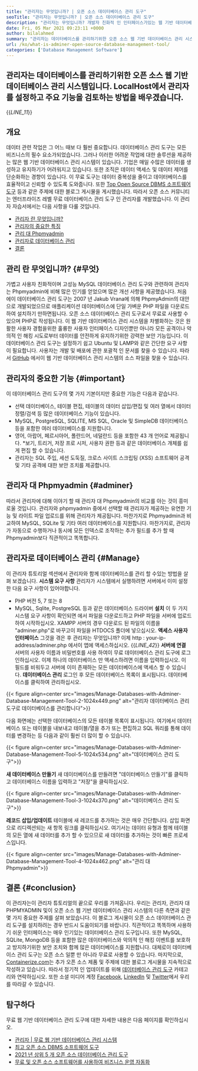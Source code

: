```yaml
---
title: "관리자는 무엇입니까? | 오픈 소스 데이터베이스 관리 도구" 
seoTitle: "관리자는 무엇입니까? | 오픈 소스 데이터베이스 관리 도구" 
description: "관리자는 무엇입니까? 개발자 친화적 인 인터페이스가있는 웹 기반 데이터베이스 관리 시스템. 오픈 소스 관리자로 데이터베이스를 관리하는 방법에 대해 논의 해 봅시다." 
date: Fri, 05 Mar 2021 09:23:11 +0000
author: bilalahmed
summary: "관리자는 데이터베이스를 관리하기위한 오픈 소스 웹 기반 데이터베이스 관리 시스템입니다. LocalHost에서 관리자를 설정하고 주요 기능을 검토하는 방법을 배우겠습니다." 
url: /ko/what-is-adminer-open-source-database-management-tool/
categories: ['Database Management Software']
---
```


## 관리자는 데이터베이스를 관리하기위한 오픈 소스 웹 기반 데이터베이스 관리 시스템입니다. LocalHost에서 관리자를 설정하고 주요 기능을 검토하는 방법을 배우겠습니다.
{{_LINE_11_}}

## 개요
데이터 관련 작업은 그 어느 때보 다 훨씬 중요합니다. 데이터베이스 관리 도구는 모든 비즈니스의 필수 요소가되었습니다. 그러나 이러한 어려운 작업에 대한 솔루션을 제공하는 많은 웹 기반 데이터베이스 관리 시스템이 있습니다. 기업은 매일 수많은 데이터를 생성하고 유지하기가 어려워지고 있습니다. 또한 조직은 데이터 액세스 및 데이터 제어를 단순화하는 경향이 있습니다. 이 무료 도구는 데이터 중복성을 줄이고 데이터베이스를 효율적이고 신뢰할 수 있도록 도와줍니다. 또한 [Top Open Source DBMS 소프트웨어 도구][1] 등과 같은 주제에 대한 블로그 게시물을 게시했습니다.
따라서 오픈 소스 커뮤니티는 엔터프라이즈 레벨 무료 데이터베이스 관리 도구 인 관리자를 개발했습니다. 이 관리자 자습서에서는 다음 사항을 다룰 것입니다.
  * [관리자 란 무엇입니까?][2]
  * [관리자의 중요한 특징][3]
  * [관리 대 Phpmyadmin][4]
  * [관리자로 데이터베이스 관리][5]
  * [결론][6]

## 관리 란 무엇입니까?   {#무엇}
가볍고 사용자 친화적이며 고성능 MySQL 데이터베이스 관리 도구와 관련하여 관리자는 Phpmyadmin에 비해 많은 인기를 얻었으며 많은 개선 사항을 제공했습니다. 처음 에이 데이터베이스 관리 도구는 2007 년 Jakub Vrana에 의해 PhpmyAdmin의 대안으로 개발되었으므로 애플리케이션 데이터베이스에 단일 가벼운 PHP 파일을 다운로드하여 설치하기 만하면됩니다.
오픈 소스 데이터베이스 관리 도구로서 무료로 사용할 수 있으며 PHP로 작성됩니다. 이 웹 기반 데이터베이스 관리 시스템을 차별화하는 것은 원활한 사용자 경험을위한 훌륭한 사용자 인터페이스 디자인뿐만 아니라 모든 공격이나 악의적 인 해킹 시도로부터 데이터를 안전하게 유지하기위한 강력한 보안 기능입니다. 이 데이터베이스 관리 도구는 설정하기 쉽고 Ubuntu 및 LAMP와 같은 간단한 요구 사항이 필요합니다. 사용자는 개발 및 배포에 관한 포괄적 인 문서를 찾을 수 있습니다. 따라서 [GitHub][7] 에서이 웹 기반 데이터베이스 관리 시스템의 소스 파일을 찾을 수 있습니다.

## 관리자의 중요한 기능   {#important}
이 데이터베이스 관리 도구의 몇 가지 기본이지만 중요한 기능은 다음과 같습니다.
  * 선택 데이터베이스, 테이블 편집, 테이블의 데이터 삽입/편집 및 여러 열에서 데이터 정렬/검색 등 많은 데이터베이스 기능이 있습니다.
  * MySQL, PostgreSQL, SQLITE, MS SQL, Oracle 및 SimpleDB 데이터베이스 등을 포함한 여러 데이터베이스를 지원합니다.
  * 영어, 아랍어, 페르시아어, 폴란드어, 네덜란드 등을 포함한 43 개 언어로 제공됩니다.
  *보기, 트리거, 저장 프로 시저, 사용자 권한 등과 같은 데이터베이스 개체를 쉽게 편집 할 수 있습니다.
  * 관리자는 SQL 주입, 세션 도둑질, 크로스 사이트 스크립팅 (XSS) 소프트웨어 공격 및 기타 공격에 대한 보안 조치를 제공합니다.

## 관리자 대 Phpmyadmin   {#adminer}
따라서 관리자에 대해 이야기 할 때 관리자 대 Phpmyadmin의 비교를 아는 것이 흥미로울 것입니다. 관리자와 phpmyadmin 중에서 선택할 때 관리자가 제공하는 유연한 기능 및 라이트 파일 업로드를 위해 관리자가 제공됩니다. 마찬가지로 Phpmyadmin과 비교하여 MySQL, SQLite 및 기타 여러 데이터베이스를 지원합니다. 마찬가지로, 관리자가 자동으로 수행하거나 동시에 모든 인덱스로 조작하는 추가 필드를 추가 할 때 Phpmyadmin보다 직관적이고 똑똑합니다.

## 관리자로 데이터베이스 관리   {#Manage}
이 관리자 튜토리얼 섹션에서 관리자와 함께 데이터베이스를 관리 할 수있는 방법을 살펴 보겠습니다.
**시스템 요구 사항**
관리자가 시스템에서 실행하려면 서버에서 이미 설정 한 다음 요구 사항이 있어야합니다.
  * PHP 버전 5, 7 또는 8
  * MySQL, Sqlite, PostgreSQL 등과 같은 데이터베이스 드라이버
**설치**
이 두 가지 시스템 요구 사항이 확인되면 [][8]에서 파일을 다운로드하고 PHP 파일을 서버에 업로드하여 시작하십시오. XAMPP 서버의 경우 다운로드 된 파일의 이름을 "adminer.php"로 바꾸고이 파일을 HTDOCS 폴더에 넣으십시오.
**액세스 사용자 인터페이스**
그것을 겪은 후 관리자는 무엇입니까? 이제 http : your-ip-address/adminer.php 에서이 앱에 액세스하십시오.
{{_LINE_42_}}
**서버에 연결**
서버의 사용자 이름과 비밀번호를 사용 하여이 무료 데이터베이스 관리 도구에 로그인하십시오. 이제 하나의 데이터베이스 만 액세스하려면 이름을 입력하십시오. 이 필드를 비워두고 서버에 이미 존재하는 모든 데이터베이스에 액세스 할 수 있습니다.
**데이터베이스 관리**
로그인 후 모든 데이터베이스 목록이 표시됩니다. 데이터베이스를 클릭하여 관리하십시오.

{{< figure align=center src="images/Manage-Databases-with-Adminer-Database-Management-Tool-2-1024x449.png" alt="관리자 데이터베이스 관리 도구로 데이터베이스를 관리합니다">}}

다음 화면에는 선택한 데이터베이스의 모든 테이블 목록이 표시됩니다. 여기에서 데이터베이스 또는 테이블을 내보내고 테이블/열을 추가 또는 편집하고 SQL 쿼리를 통해 데이터를 변경하는 등 다음과 같이 훨씬 더 많이 할 수 있습니다.

{{< figure align=center src="images/Manage-Databases-with-Adminer-Database-Management-Tool-5-1024x534.png" alt="데이터베이스 관리 도구">}}

**새 데이터베이스 만들기**
새 데이터베이스를 만들려면 "데이터베이스 만들기"를 클릭하고 데이터베이스 이름을 입력하고 "저장"을 클릭하십시오.

{{< figure align=center src="images/Manage-Databases-with-Adminer-Database-Management-Tool-3-1024x370.png" alt="데이터베이스 관리 도구">}}

**레코드 삽입/업데이트**
테이블에 새 레코드를 추가하는 것은 매우 간단합니다. 삽입 화면으로 리디렉션되는 새 항목 링크를 클릭하십시오. 여기서는 데이터 유형과 함께 테이블의 모든 열에 새 데이터를 추가 할 수 있으므로 새 데이터를 추가하는 것이 빠른 프로세스입니다.

{{< figure align=center src="images/Manage-Databases-with-Adminer-Database-Management-Tool-4-1024x462.png" alt="관리 대 Phpmyadmin">}}


## 결론   {#conclusion}
이 관리자는이 관리자 튜토리얼의 끝으로 우리를 가져옵니다. 우리는 관리자, 관리자 대 PHPMYADMIN 및이 오픈 소스 웹 기반 데이터베이스 관리 시스템의 다른 측면과 같은 몇 가지 중요한 주제를 살펴 보았습니다. 이 블로그 게시물이 오픈 소스 데이터베이스 관리 도구를 설치하려는 경우 반드시 도움이되기를 바랍니다. 직관적이고 똑똑하며 사용하기 쉬운 인터페이스는 매우 인기있는 데이터베이스 관리 도구입니다. 또한 MySQL, SQLite, MongoDB 등을 포함한 많은 데이터베이스와 악의적 인 해킹 이벤트를 보호하고 방지하기위한 보안 조치와 함께 많은 데이터베이스를 지원합니다. 대체로이 데이터베이스 관리 도구는 오픈 소스 일뿐 만 아니라 무료로 사용할 수 있습니다.
마지막으로, [Containerize.com][9]는 추가 오픈 소스 제품 및 주제에 대한 블로그 게시물을 지속적으로 작성하고 있습니다. 따라서 정기적 인 업데이트를 위해 [데이터베이스 관리 도구][10] 카테고리와 연락하십시오. 또한 소셜 미디어 계정 [Facebook][11], [LinkedIn][12] 및 [Twitter][13]에서 우리를 따라갈 수 있습니다.

## 탐구하다
무료 웹 기반 데이터베이스 관리 도구에 대한 자세한 내용은 다음 페이지를 확인하십시오.
  * [관리자 | 무료 웹 기반 데이터베이스 관리 시스템][14]
  * [최고 오픈 소스 DBMS 소프트웨어 도구][1]
  * [2021 년 상위 5 개 오픈 소스 데이터베이스 관리 도구][15]
  * [무료 및 오픈 소스 소프트웨어를 사용하여 비즈니스 운영 자동화][16]

  
[1]: https://products.containerize.com/database-management
[2]: #what
[3]: #important
[4]: #adminer
[5]: #manage
[6]: #conclusion
[7]: https://github.com/vrana/adminer
[8]: https://www.adminer.org/
[9]: https://www.containerize.com/
[10]: https://products.containerize.com/database-management/
[11]: https://web.facebook.com/containerize
[12]: https://www.linkedin.com/company/containerize/
[13]: https://twitter.com/containerize_co
[14]: https://products.containerize.com/database-management/adminer
[15]: https://blog.containerize.com/2021/01/16/top-5-open-source-database-management-tools-in-2021/
[16]: https://blog.containerize.com/blogging/automate-business-operations-using-open-source-software/
